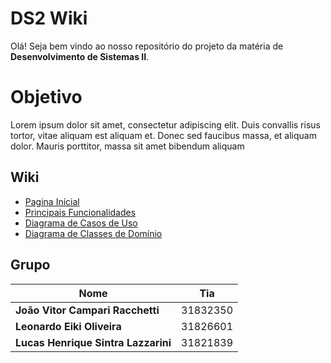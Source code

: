 # DS2 Wiki

Olá! Seja bem vindo ao nosso repositório do projeto da matéria de **Desenvolvimento de Sistemas II**.


# Objetivo

Lorem ipsum dolor sit amet, consectetur adipiscing elit. Duis convallis risus tortor, vitae aliquam est aliquam et. Donec sed faucibus massa, et aliquam dolor. Mauris porttitor, massa sit amet bibendum aliquam


## Wiki

 - [Pagina Inícial](https://github.com/joaocampari/ds2wiki/wiki)
 - [Principais Funcionalidades](https://github.com/joaocampari/ds2wiki/wiki/Principais-Funcionalidades)
 - [Diagrama de Casos de Uso ](https://github.com/joaocampari/ds2wiki/wiki/Diagramas-de-Caso-De-Uso)
 - [Diagrama de Classes de Domínio](https://github.com/joaocampari/ds2wiki/wiki/Diagramas-de-Classe-de-Dom%C3%ADnio)

## Grupo
|Nome| Tia |
|--|--|
| **João Vitor Campari Racchetti** | 31832350|
| **Leonardo Eiki Oliveira** | 31826601|
| **Lucas Henrique Sintra Lazzarini** | 31821839|
